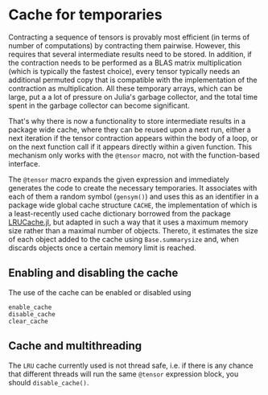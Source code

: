 # Cache for temporaries

Contracting a sequence of tensors is provably most efficient (in terms of number of computations)
by contracting them pairwise. However, this requires that several intermediate results need
to be stored. In addition, if the contraction needs to be performed as a BLAS matrix multiplication
(which is typically the fastest choice), every tensor typically needs an additional permuted
copy that is compatible with the implementation of the contraction as multiplication. All these
temporary arrays, which can be large, put a a lot of pressure on Julia's garbage collector,
and the total time spent in the garbage collector can become significant.

That's why there is now a functionality to store intermediate results in a package wide cache,
where they can be reused upon a next run, either a next iteration if the tensor contraction
appears within the body of a loop, or on the next function call if it appears directly
within a given function. This mechanism only works with the `@tensor` macro, not with the
function-based interface.

The `@tensor` macro expands the given expression and immediately generates the code to create
the necessary temporaries. It associates with each of them a random symbol (`gensym()`) and
uses this as an identifier in a package wide global cache structure `CACHE`, the implementation
of which is a least-recently used cache dictionary borrowed from the package [LRUCache.jl](https://github.com/JuliaCollections/LRUCache.jl),
but adapted in such a way that it uses a maximum memory size rather than a maximal number of
objects. Thereto, it estimates the size of each object added to the cache using `Base.summarysize`
and, when discards objects once a certain memory limit is reached.

## Enabling and disabling the cache
The use of the cache can be enabled or disabled using
```@docs
enable_cache
disable_cache
clear_cache
```

## Cache and multithreading
The `LRU` cache currently used is not thread safe, i.e. if there is any chance that different
threads will run the same `@tensor` expression block, you should `disable_cache()`.
